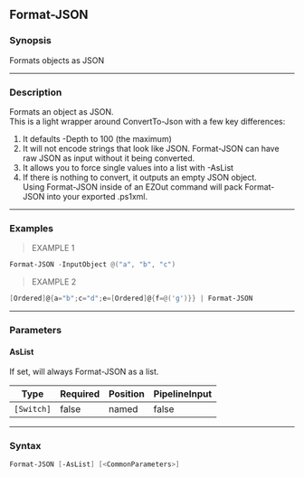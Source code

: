 Format-JSON
-----------




### Synopsis
Formats objects as JSON



---


### Description

Formats an object as JSON.    
This is a light wrapper around ConvertTo-Json with a few key differences:    
1. It defaults -Depth to 100 (the maximum)    
2. It will not encode strings that look like JSON.  Format-JSON can have raw JSON as input without it being converted.    
3. It allows you to force single values into a list with -AsList    
4. If there is nothing to convert, it outputs an empty JSON object.    
Using Format-JSON inside of an EZOut command will pack Format-JSON into your exported .ps1xml.



---


### Examples
> EXAMPLE 1

```PowerShell
Format-JSON -InputObject @("a", "b", "c")
```
> EXAMPLE 2

```PowerShell
[Ordered]@{a="b";c="d";e=[Ordered]@{f=@('g')}} | Format-JSON
```


---


### Parameters
#### **AsList**

If set, will always Format-JSON as a list.






|Type      |Required|Position|PipelineInput|
|----------|--------|--------|-------------|
|`[Switch]`|false   |named   |false        |





---


### Syntax
```PowerShell
Format-JSON [-AsList] [<CommonParameters>]
```
